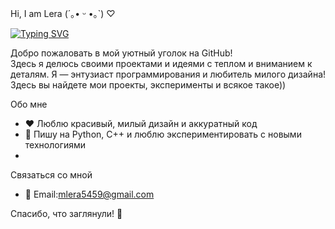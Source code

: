  Hi, I am Lera (´｡• ᵕ •｡`) ♡

[![Typing SVG](https://readme-typing-svg.herokuapp.com?color=%2336BCF7&lines=It+is+✨magic✨ )](https://git.io/typing-svg)

Добро пожаловать в мой уютный уголок на GitHub!  
Здесь я делюсь своими проектами и идеями с теплом и вниманием к деталям.
Я — энтузиаст программирования и любитель милого дизайна! Здесь вы найдете мои проекты, эксперименты и всякое такое))


 Обо мне
- ❤️ Люблю красивый, милый дизайн и аккуратный код
- 🚀 Пишу на Python, C++ и люблю экспериментировать с новыми технологиями
- 
 Связаться со мной
- 📧 Email:mlera5459@gmail.com

Спасибо, что заглянули! 🧡
